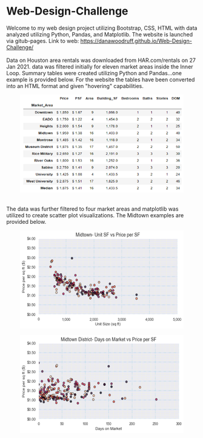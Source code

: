# Web-Design-Challenge
Welcome to my web design project utilizing Bootstrap, CSS, HTML with data analyzed utilizing Python, Pandas, and Matplotlib. The website is launched via gitub-pages.
Link to web: https://danawoodruff.github.io/Web-Design-Challenge/
<br>
<br>
Data on Houston area rentals was downloaded from HAR.com/rentals on 27 Jan 2021. data was filtered initially for eleven market areas inside the Inner Loop.  Summary tables were created utilizing Python and Pandas...one example is provided below.  For the website the tables have been converted into an HTML format and given "hovering" capabilities. 
<br>
<p align="center"><img width="432" height="259" src="Images/Inner%20Loop%20median%20values.PNG"></p>
<br>
The data was further filtered to four market areas and matplotlib was utilized to create scatter plot visualizations. The Midtown examples are provided below.
<br>
<p align="center"><img width="432" height="259" src="Images/Midtown%20Unit%20SF%20vs%20Price%20per%20SF.png"></p>
<p align="center"><img width="432" height="259" src="Images/Midtown%20District%20DOM%20vs%20Price%20per%20SF.png"></p>
